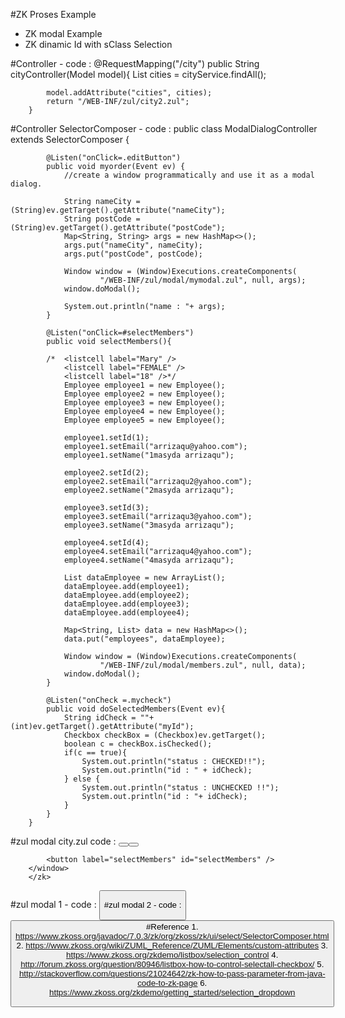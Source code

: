 #ZK Proses Example 
 - ZK modal Example
 - ZK dinamic Id with sClass Selection
 
#Controller
	- code : 
		@RequestMapping("/city")
		public String cityController(Model model){
			List<City> cities = cityService.findAll();
			
			model.addAttribute("cities", cities);
			return "/WEB-INF/zul/city2.zul";
		}

#Controller SelectorComposer
	- code : 
		public class ModalDialogController extends SelectorComposer<Window> {
	
			@Listen("onClick=.editButton")
			public void myorder(Event ev) {
				//create a window programmatically and use it as a modal dialog.
				
				String nameCity = (String)ev.getTarget().getAttribute("nameCity");
				String postCode = (String)ev.getTarget().getAttribute("postCode");
				Map<String, String> args = new HashMap<>();
				args.put("nameCity", nameCity);
				args.put("postCode", postCode);
				
				Window window = (Window)Executions.createComponents(
						"/WEB-INF/zul/modal/mymodal.zul", null, args);
				window.doModal();
				
				System.out.println("name : "+ args);
			}
			
			@Listen("onClick=#selectMembers")
			public void selectMembers(){
				
			/*	<listcell label="Mary" />
				<listcell label="FEMALE" />
				<listcell label="18" />*/
				Employee employee1 = new Employee();
				Employee employee2 = new Employee();
				Employee employee3 = new Employee();
				Employee employee4 = new Employee();
				Employee employee5 = new Employee();
				
				employee1.setId(1);
				employee1.setEmail("arrizaqu@yahoo.com");
				employee1.setName("1masyda arrizaqu");
				
				employee2.setId(2);
				employee2.setEmail("arrizaqu2@yahoo.com");
				employee2.setName("2masyda arrizaqu");
				
				employee3.setId(3);
				employee3.setEmail("arrizaqu3@yahoo.com");
				employee3.setName("3masyda arrizaqu");
				
				employee4.setId(4);
				employee4.setEmail("arrizaqu4@yahoo.com");
				employee4.setName("4masyda arrizaqu");
				
				List dataEmployee = new ArrayList();
				dataEmployee.add(employee1);
				dataEmployee.add(employee2);
				dataEmployee.add(employee3);
				dataEmployee.add(employee4);
				
				Map<String, List> data = new HashMap<>();
				data.put("employees", dataEmployee);
				
				Window window = (Window)Executions.createComponents(
						"/WEB-INF/zul/modal/members.zul", null, data);
				window.doModal();
			}
			
			@Listen("onCheck =.mycheck")
			public void doSelectedMembers(Event ev){
				String idCheck = ""+(int)ev.getTarget().getAttribute("myId");
				Checkbox checkBox = (Checkbox)ev.getTarget();
				boolean c = checkBox.isChecked();
				if(c == true){
					System.out.println("status : CHECKED!!");
					System.out.println("id : " + idCheck);
				} else {
					System.out.println("status : UNCHECKED !!");
					System.out.println("id : "+ idCheck);
				}
			}
		}

		
#zul modal city.zul 
	code : 
		<?page title="city" contentType="text/html;charset=UTF-8"?>
		<zk>
		<button id="myclick" label="index" />
		<window title="city" border="normal">
		<listbox id="box">
				<listhead sizable="true">
					<listheader label="name" sort="auto" />
					<listheader label="gender" sort="auto" />
					<listheader label="action" />
				</listhead>
				<listitem forEach="${cities}" apply="com.arrizaqu.crud.controller.ModalDialogController">
					<listcell label="${each.nameCity }" />
					<listcell label="${each.postal_code }" />
					<listcell>
						<button label="Edit" sclass="editButton">
							<custom-attributes nameCity="${each.nameCity }"/>
							<custom-attributes postCode="${each.postal_code }"/>
						</button>
					</listcell>
				</listitem>
			</listbox>
			
			<button label="selectMembers" id="selectMembers" />
		</window>
		</zk>
		
#zul modal 1
	- code : 
		<window id="modalDialog" title="Coffee Order" border="normal" width="460px"
			apply="com.arrizaqu.crud.controller.ModalDialogController"
			position="center,center" closable="true"
			action="show: slideDown;hide: slideUp">
		<zk>
			<listbox id="box">
				<listhead>
					<listheader label="Select" />
					<listheader label="ID" />
					<listheader label="Name" />
					<listheader label="Email" />
				</listhead>
				<listitem forEach="${arg.employees }">
					<listcell>
						<checkbox sclass="mycheck" checked="false">
							<custom-attributes myId="${each.id }"/>
						</checkbox>
					</listcell>
					<listcell label="${each.id }" />
					<listcell label="${each.name }" />
					<listcell label="${each.email }" />
				</listitem>
			</listbox>
			<button label="proses" />
		</zk>
		</window>

#zul modal 2
	- code : 
		<window id="modalDialog" title="Coffee Order" border="normal" width="460px"
			apply="com.arrizaqu.crud.controller.ModalDialogController"
			position="center,center" closable="true"
			action="show: slideDown;hide: slideUp">
			<vlayout>
				<grid>
					<columns>
						<column hflex="1" label="City Name" />
						<column hflex="2" label="Post Code" align="center" />
					</columns>
					<rows>
						<row>
							<label value="${arg.nameCity }" />
							<label value="${arg.postCode }" />
						</row>
					</rows>
				</grid>
				<button id="closeBtn" hflex="1" label="close"/>
			</vlayout>
		</window>
#Reference 
	1. https://www.zkoss.org/javadoc/7.0.3/zk/org/zkoss/zk/ui/select/SelectorComposer.html
	2. https://www.zkoss.org/wiki/ZUML_Reference/ZUML/Elements/custom-attributes
	3. https://www.zkoss.org/zkdemo/listbox/selection_control
	4. http://forum.zkoss.org/question/80946/listbox-how-to-control-selectall-checkbox/
	5. http://stackoverflow.com/questions/21024642/zk-how-to-pass-parameter-from-java-code-to-zk-page
	6. https://www.zkoss.org/zkdemo/getting_started/selection_dropdown
 